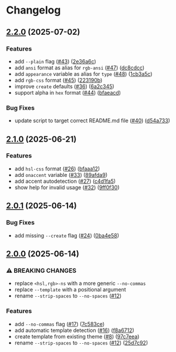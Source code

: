 # Changelog

## [2.2.0](https://github.com/rose-pine/rose-pine-bloom/compare/v2.1.0...v2.2.0) (2025-07-02)


### Features

* add `--plain` flag ([#43](https://github.com/rose-pine/rose-pine-bloom/issues/43)) ([2e36a6c](https://github.com/rose-pine/rose-pine-bloom/commit/2e36a6c1e88f6d5aaea736c9aa52099f38f6a6e8))
* add `ansi` format as alias for `rgb-ansi` ([#47](https://github.com/rose-pine/rose-pine-bloom/issues/47)) ([dc8cdcc](https://github.com/rose-pine/rose-pine-bloom/commit/dc8cdcc7fbb686ab539401c014c4e7523d8ac8ea))
* add `appearance` variable as alias for `type` ([#48](https://github.com/rose-pine/rose-pine-bloom/issues/48)) ([1cb3a5c](https://github.com/rose-pine/rose-pine-bloom/commit/1cb3a5c4e7d76d1cb0991dd9f077406c58e9acbf))
* add `rgb-css` format ([#45](https://github.com/rose-pine/rose-pine-bloom/issues/45)) ([223190b](https://github.com/rose-pine/rose-pine-bloom/commit/223190b51119ba947f5a7c2ed8c2f5f208486ee6))
* improve `create` defaults ([#36](https://github.com/rose-pine/rose-pine-bloom/issues/36)) ([6a2c345](https://github.com/rose-pine/rose-pine-bloom/commit/6a2c3450203fe13f187cd06a18322f5510a30f8b))
* support alpha in `hex` format ([#44](https://github.com/rose-pine/rose-pine-bloom/issues/44)) ([bfaeacd](https://github.com/rose-pine/rose-pine-bloom/commit/bfaeacd81d7fcf4052fb23ca6dcde7a6ba0cb5bf))


### Bug Fixes

* update script to target correct README.md file ([#40](https://github.com/rose-pine/rose-pine-bloom/issues/40)) ([d54a733](https://github.com/rose-pine/rose-pine-bloom/commit/d54a7332dfcda9c3acc450e653c77c30fe25ad51))

## [2.1.0](https://github.com/rose-pine/rose-pine-bloom/compare/v2.0.1...v2.1.0) (2025-06-21)


### Features

* add `hsl-css` format ([#26](https://github.com/rose-pine/rose-pine-bloom/issues/26)) ([bfaaa12](https://github.com/rose-pine/rose-pine-bloom/commit/bfaaa121dba7551ca654a095d4ca5437ecaef260))
* add `onaccent` variable ([#33](https://github.com/rose-pine/rose-pine-bloom/issues/33)) ([89afda9](https://github.com/rose-pine/rose-pine-bloom/commit/89afda971c7d9593bacea42a346b7f457925de63))
* add accent autodetection ([#27](https://github.com/rose-pine/rose-pine-bloom/issues/27)) ([c4d1fa5](https://github.com/rose-pine/rose-pine-bloom/commit/c4d1fa54f256ef5563b7f77439f3eff853843905))
* show help for invalid usage ([#32](https://github.com/rose-pine/rose-pine-bloom/issues/32)) ([9ff0f30](https://github.com/rose-pine/rose-pine-bloom/commit/9ff0f3056a17c892ef26c883d24281f86e7a249f))

## [2.0.1](https://github.com/rose-pine/rose-pine-bloom/compare/v2.0.0...v2.0.1) (2025-06-14)


### Bug Fixes

* add missing `--create` flag ([#24](https://github.com/rose-pine/rose-pine-bloom/issues/24)) ([0ba4e58](https://github.com/rose-pine/rose-pine-bloom/commit/0ba4e587e86db5500a480c61457b36653e42e7c7))

## [2.0.0](https://github.com/rose-pine/rose-pine-bloom/compare/v1.0.0...v2.0.0) (2025-06-14)


### ⚠ BREAKING CHANGES

* replace `<hsl,rgb>-ns` with a more generic `--no-commas`
* replace `--template` with a positional argument
* rename `--strip-spaces` to `--no-spaces` ([#12](https://github.com/rose-pine/rose-pine-bloom/issues/12))

### Features

* add `--no-commas` flag ([#17](https://github.com/rose-pine/rose-pine-bloom/issues/17)) ([7c583ce](https://github.com/rose-pine/rose-pine-bloom/commit/7c583ce87df7f060f7dbe152a9fdff9af1f238d2))
* add automatic template detection ([#16](https://github.com/rose-pine/rose-pine-bloom/issues/16)) ([f8a6712](https://github.com/rose-pine/rose-pine-bloom/commit/f8a67123950564c19977b54ed32392e60162741e))
* create template from existing theme ([#8](https://github.com/rose-pine/rose-pine-bloom/issues/8)) ([97c7eea](https://github.com/rose-pine/rose-pine-bloom/commit/97c7eea77fbc807d286da6ae23de41e17a1b8c0f))
* rename `--strip-spaces` to `--no-spaces` ([#12](https://github.com/rose-pine/rose-pine-bloom/issues/12)) ([25d7c92](https://github.com/rose-pine/rose-pine-bloom/commit/25d7c92a5b0dc108af630b9fd528de1779562bd5))
